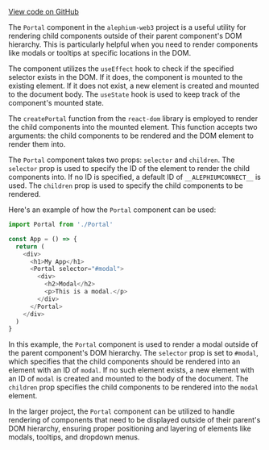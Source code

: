 [View code on GitHub](https://github.com/alephium/alephium-web3/.autodoc/docs/json/packages/web3-react/src/components/Common/Portal)

The `Portal` component in the `alephium-web3` project is a useful utility for rendering child components outside of their parent component's DOM hierarchy. This is particularly helpful when you need to render components like modals or tooltips at specific locations in the DOM.

The component utilizes the `useEffect` hook to check if the specified selector exists in the DOM. If it does, the component is mounted to the existing element. If it does not exist, a new element is created and mounted to the document body. The `useState` hook is used to keep track of the component's mounted state.

The `createPortal` function from the `react-dom` library is employed to render the child components into the mounted element. This function accepts two arguments: the child components to be rendered and the DOM element to render them into.

The `Portal` component takes two props: `selector` and `children`. The `selector` prop is used to specify the ID of the element to render the child components into. If no ID is specified, a default ID of `__ALEPHIUMCONNECT__` is used. The `children` prop is used to specify the child components to be rendered.

Here's an example of how the `Portal` component can be used:

```javascript
import Portal from './Portal'

const App = () => {
  return (
    <div>
      <h1>My App</h1>
      <Portal selector="#modal">
        <div>
          <h2>Modal</h2>
          <p>This is a modal.</p>
        </div>
      </Portal>
    </div>
  )
}
```

In this example, the `Portal` component is used to render a modal outside of the parent component's DOM hierarchy. The `selector` prop is set to `#modal`, which specifies that the child components should be rendered into an element with an ID of `modal`. If no such element exists, a new element with an ID of `modal` is created and mounted to the body of the document. The `children` prop specifies the child components to be rendered into the `modal` element.

In the larger project, the `Portal` component can be utilized to handle rendering of components that need to be displayed outside of their parent's DOM hierarchy, ensuring proper positioning and layering of elements like modals, tooltips, and dropdown menus.
